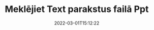 ---
############################# Static ############################
layout: "auto-gen-signature"
date: 2022-03-01T15:12:22
draft: false
operation: Search
signaturetype: Text
fileformat: Ppt
productName: .NET
lang: lv
productCode: net
otherformats: pdf doc docx docm dot dotm dotx odt ott rtf xls xlsx xlsm xlsb csv ods ots xltx xltm ppt pptx pps ppsx odp otp potx potm pptm ppsm
breadcrumb: Search Text signatures at Ppt with C#

############################# Head ############################
head_title: "Meklēt Text parakstus Ppt failā programmā C#"
head_description: "Izmantojiet .NET, lai meklētu Text parakstus Ppt failos, izmantojot dažas koda rindiņas."

############################# Header ############################
title: "Meklējiet Text parakstus failā Ppt"
description: ".NET vietējais API ļauj meklēt Text parakstus jau parakstītos Ppt failos. Veiciet izvērsto e-paraksta meklēšanu savos Ppt dokumentos, izmantojot dažas koda rindiņas."
bg_image: "https://cms.admin.containerize.com/templates/aspose/App_Themes/V3/images/bg/header1.png"
bg_overlay: false
button:
    enable: true

############################# SubMenu ############################
submenu:
    enable: true

    left:
        img_alt: "GroupDocs.Signature for .NET"
        image: "https://cms.admin.containerize.com/templates/groupdocs/images/product-logos/90x90-noborder/groupdocsature-net.png"
        product: "GroupDocs.Signature"
        platform: ".NET"



############################# About ############################
about:
    enable: true
    title: "Par GroupDocs.Signature for .NET API"
    content: |
        [GroupDocs.Signature for .NET](https://products.groupdocs.com/signature/net/) nodrošina .NET API dokumentu apstrādei, izmantojot dažādus parakstu veidus, piemēram, tekstus, attēlus, digitālos sertifikātus, svītrkodus, QR kodus, zīmogus vai metadatus. Lietotāji var pievienot, dzēst, atjaunināt, pārbaudīt vai meklēt elektroniskos parakstus PDF failos, MS Word dokumentos, MS Excel darbgrāmatās, MS PowerPoint prezentācijās, Adobe Photoshop failos un dažādos attēlu formātos ar papildu atbalstu parakstu rekvizītu pielāgošanai pēc vajadzības.
    

############################# Steps ############################
steps:
    enable: true
    title_left: "Kā meklēt Text parakstus Ppt"
    content_left: |
        [GroupDocs.Signature for .NET](https://products.groupdocs.com/signature/net/) ļauj .NET izstrādātājiem vieglāk meklēt Text parakstus Ppt failos no savām lietojumprogrammām, veicot dažas vienkāršas darbības.
        
        * Izveidojiet jaunu Signature klases gadījumu un norādiet avota dokumenta ceļu kā konstruktora parametru.
        * Izveidojiet SearchOptions objektu atbilstoši savām prasībām un norādiet meklēšanas opcijas.
        * Izsauciet Signature klases instances meklēšanas metodi un nosūtiet tai SearchOptions.
        * Apstrādājiet meklēšanas rezultātus atbilstoši savām prasībām.

    title_right: "Sistēmas prasības"
    content_right: |
        GroupDocs.Signature for .NET tiek atbalstīti visās lielākajās platformās un operētājsistēmās. Pirms tālāk norādītā koda izpildes, lūdzu, pārliecinieties, vai jūsu sistēmā ir instalēti šādi priekšnosacījumi.

        * Operētājsistēmas: Microsoft Windows, Linux, MacOS
        * Izstrādes vides: Microsoft Visual Studio, Xamarin, MonoDevelop
        * Frameworks: .NET Framework, .NET Standard, .NET Core, Mono
        * Lejupielādējiet jaunāko GroupDocs.Signature for .NET versiju no [Nuget](https://www.nuget.org/packages/groupdocs.signature)
         
    code: |
        ```csharp    
                
        // Set up input Ppt file
        string filePath = "input.ppt";

        // Instantiate Signature for input file
        using (GroupDocs.Signature.Signature signature = new GroupDocs.Signature.Signature(filePath))
        {
                //Create search options
                TextSearchOptions options = new TextSearchOptions()
                {
                    // specify special pages to search on 
                    AllPages = false,
                    // single page number
                    PageNumber = 1,
                    // specify text match type
                    MatchType = TextMatchType.Contains,
                    // specify text pattern to search
                    Text = "Text signature"
                };

                // search for Text signatures in Ppt document
                List<TextSignature> signatures = signature.Search<TextSignature>(options);

                // process signatures which were found                
                foreach (TextSignature item in signatures)
                {
                    //...
                }
        }

        ```

############################# Demos ############################
demos:
    enable: true
    title: "Meklēt Text elektronisko parakstu tiešraides demonstrāciju"
    content: |
       Meklējiet dokumentā dažādus Ppt failu elektroniskos parakstus tūlīt, apmeklējot vietni [GroupDocs.Signature App](https://products.groupdocs.app/signature/family).

        
############################# More Formats ############################
more_formats:
    enable: true
    title: "Meklēt citus Text parakstus, izmantojot C#"
    content: |
        "Elektronisko parakstu meklēšana dažādos dokumentos. Atrodiet parakstus no viena no populārajiem failu formātiem, kā parādīts tālāk."
    format: 
           
       
back_to_top:
    enable: true
---